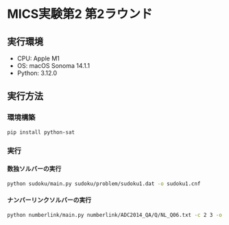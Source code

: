 # MICS実験第2 第2ラウンド

## 実行環境

- CPU: Apple M1
- OS: macOS Sonoma 14.1.1
- Python: 3.12.0

## 実行方法

### 環境構築

```bash
pip install python-sat
```

### 実行

#### 数独ソルバーの実行

```bash
python sudoku/main.py sudoku/problem/sudoku1.dat -o sudoku1.cnf
```

#### ナンバーリンクソルバーの実行

```bash
python numberlink/main.py numberlink/ADC2014_QA/Q/NL_Q06.txt -c 2 3 -o numberlink06.cnf
```
